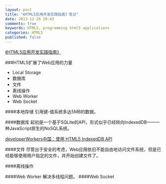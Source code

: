 ```yaml
---
layout: post
title: "《HTML5应用开发实践指南》笔记"
date: 2013-12-26 20:43
comments: true
keywords: HTML5, programming html5 applications
categories: HTML5
published: false
---
```

<a href="http://book.douban.com/subject/23058345/" class="douban_book" name="23058345" target="_blank" title="HTML5应用开发实践指南">《HTML5应用开发实践指南》</a>

###HTML5扩展了Web应用的力量

+ Local Storage 
+ 数据库
+ 文件
+ 离线操作
+ Web Worker
+ Web Socket

####本地存储
引用键-值系统多达5MB的数据。


####数据库
起初是一个基于SQLite的API，形式似乎已经转向IndexedDB——一种JavaScript原生的NoSQL系统。

<a href="http://www.ibm.com/developerworks/cn/web/wa-indexeddb/">developerWorkers中国：使用 HTML5 IndexedDB API</a>

####文件
尽管出于安全的考虑，Web应用依旧不能自由地访问文件系统，但是已经能够使用用户指定的文件，并开始创建文件了。

####离线操作

####Web Worker
解决多线程问题。
####Web Socket